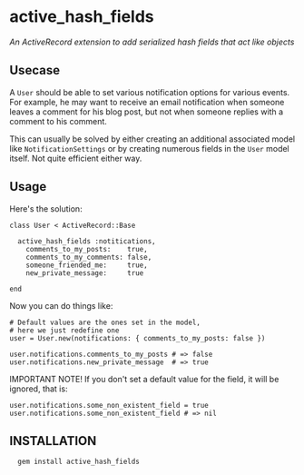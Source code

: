 active_hash_fields
======

*An ActiveRecord extension to add serialized hash fields that act like objects*

Usecase
------------------------
A `User` should be able to set various notification options for various events. For example, he may want to receive an email notification when someone leaves a comment for his blog post, but not when someone replies with a comment to his comment.

This can usually be solved by either creating an additional associated model like `NotificationSettings` or by creating numerous fields in the `User` model itself. Not quite efficient either way.

Usage
------------------------

Here's the solution:

    class User < ActiveRecord::Base

      active_hash_fields :notitications,
        comments_to_my_posts:    true,
        comments_to_my_comments: false,
        someone_friended_me:     true,
        new_private_message:     true    

    end


Now you can do things like:

    # Default values are the ones set in the model,
    # here we just redefine one
    user = User.new(notifications: { comments_to_my_posts: false })

    user.notifications.comments_to_my_posts # => false
    user.notifications.new_private_message  # => true


IMPORTANT NOTE! If you don't set a default value for the field, it will be ignored, that is:

    user.notifications.some_non_existent_field = true
    user.notifications.some_non_existent_field # => nil


INSTALLATION
------------

	  gem install active_hash_fields
